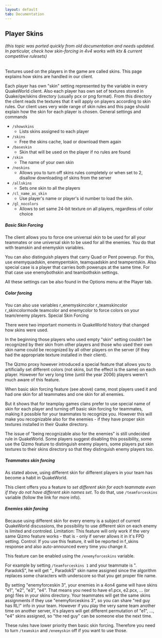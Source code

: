 ```yaml
---
layout: default
tab: Documentation
---
```


## Player Skins

###### (this topic was ported quickly from old documentation and needs updated.  In particular, check how skin-forcing in 4v4 works with ktx & current competitive rulesets)

Textures used on the players in the game are called skins. This page explains how skins are handled in our client.

Each player has own "skin" setting represented by the variable in every QuakeWorld client. Also each player has own set of textures stored in Quake/qw/skins directory (usually pcx or png format). From this directory the client reads the textures that it will apply on players according to skin rules.
Our client uses very wide range of skin rules and this page should explain how the skin for each player is chosen.
General settings and commands

- `/showskins`
  - Lists skins assigned to each player
- `/skins`
  - Free the skins cache, load or download them again
- `/baseskin`
  - Skin that will be used on the player if no rules are found
- `/skin`
  - The name of your own skin
- `/noskins`
  - Allows you to turn off skins rules completely or when set to 2, disallow downloading of skins from the server
- `/allskins`
  - Sets one skin to all the players
- `/cl_name_as_skin`
  - Use player's name or player's id number to load the skin.
- `/gl_nocolors`
  - Allows to set same 24-bit texture on all players, regardless of color choice

##### Basic Skin Forcing

The client allows you to force one universal skin to be used for all your teammates or one universal skin to be used for all the enemies. You do that with teamskin and enemyskin variables.

You can also distinguish players that carry Quad or Pent powerup. For this, use enemyquadskin, enemypentskin, teamquadskin and teampentskin. Also special case is a player that carries both powerups at the same time. For that case use enemybothskin and teambothskin settings.

All these settings can be also found in the Options menu at the Player tab.

##### Color forcing

You can also use variables r_enemyskincolor r_teamskincolor r_skincolormode teamcolor and enemycolor to force colors on your team/enemy players.
Special Skin Forcing

There were two important moments in QuakeWorld history that changed how skins were used.

In the beginning those players who used empty "skin" setting couldn't be recognized by their skin from other players and those who used their own skin name could be recognized by all other players on the server (if they had the appropriate texture installed in their client).

The Qizmo proxy however introduced a special feature that allows you to artificially set different colors (not skins, but the effect is the same) on each player. However for very long time (until the year 2006) players weren't much aware of this feature.

When basic skin forcing feature (see above) came, most players used it and had one skin for all teammates and one skin for all enemies.

But it shows that for teamplay games clans prefer to use special name of skin for each player and turning off basic skin forcing for teammates, making it possible for your teammates to recognize you. However this will make you recognizable also for the enemies - if they have proper skin textures installed in their Quake directory.

The issue of "being recognizable also for the enemies" is still undecided rule in QuakeWorld. Some players suggest disabling this possibility, some use the Qizmo feature to distinguish enemy players, some players put skin textures to their skins directory so that they distinguish enemy players too.

##### Teammates skin forcing

As stated above, using different skin for different players in your team has become a habit in QuakeWorld.

This client offers you a feature to *set different skin for each teammate even if they do not have different skin names set*. To do that, use `/teamforceskins` variable (follow the link for more info).

##### Enemies skin forcing

Because using different skin for every enemy is a subject of current QuakeWorld discussions, the possibility to use different skin on each enemy is limited and controled.
Limitation: This feature will only work if the very same Qizmo feature works - that is - only if server allows it in it's FPD setting.
Control: If you use this feature, it will be reported in f_skins response and also auto-announced every time you change it.

This feature can be enabled using the `/enemyforceskins` variable.

For example by setting `/teamforceskins 1` and your teammate is ". ParadokS", he will get "_ ParadokS" skin name assigned since the algorithm replaces some characters with underscore so that you get proper file name.

By setting "enemyforceskin 3", your enemies in a 4on4 game will have skins "e1", "e2", "e3", "e4". That means you need to have e1.pcx, e2.pcx, ... (or png) files in your skins directory. Your teammates will get the same skins assignments if they use "enemyforceskins 3", so you can share "red guy has RL!" info in your team. However if you play the very same team another time on another server, it's players will get different permutation of "e1", ..., "e4" skins assigned, so "the red guy" can be someone else the next time.

These rules have lower priority then basic skin forcing. Therefore you need to turn `/teamskin` and `/enemyskin` off if you want to use those.
